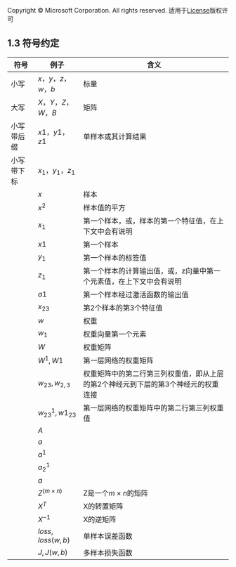 Copyright © Microsoft Corporation. All rights reserved.
  适用于[License](https://github.com/Microsoft/ai-edu/blob/master/LICENSE.md)版权许可

## 1.3 符号约定

|符号|例子|含义|
|---|---|---|
|小写|$x，y，z，w，b$|标量|
|大写|$X，Y，Z，W，B$|矩阵|
|小写带后缀|$x1，y1，z1$|单样本或其计算结果|
|小写带下标|$x_1，y_1，z_1$|
||$x$|样本|
||$x^2$|样本值的平方|
||$x_1$|第一个样本，或，样本的第一个特征值，在上下文中会有说明|
||$x1$|第一个样本|
||$y_1$|第一个样本的标签值|
||$z_1$|第一个样本的计算输出值，或，z向量中第一个元素值，在上下文中会有说明|
||$a1$|第一个样本经过激活函数的输出值|
||$x_{23}$|第2个样本的第3个特征值|
||$w$|权重|
||$w_1$|权重向量第一个元素|
||$W$|权重矩阵|
||$W^1, W1$|第一层网络的权重矩阵|
||$w_{23},w_{2,3}$|权重矩阵中的第二行第三列权重值，即从上层的第2个神经元到下层的第3个神经元的权重连接|
||$w^1_{23},w1_{23}$|第一层网络的权重矩阵中的第二行第三列权重值|
||$A$||
||$a$||
||$a^1$||
||$a^1_2$||
||$a$||
||$Z^{(m \times n)}$|Z是一个$m \times n$的矩阵|
||$X^T$|X的转置矩阵|
||$X^{-1}$|X的逆矩阵|
||$loss,loss(w,b)$|单样本误差函数|
||$J, J(w,b)$|多样本损失函数|

